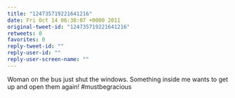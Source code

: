 ```yaml
---
title: "124735719221641216"
date: Fri Oct 14 06:38:07 +0000 2011
original-tweet-id: "124735719221641216"
retweets: 0
favorites: 0
reply-tweet-id: ""
reply-user-id: ""
reply-user-screen-name: ""
---
```

Woman on the bus just shut the windows. Something inside me wants to get up and open them again! #mustbegracious
